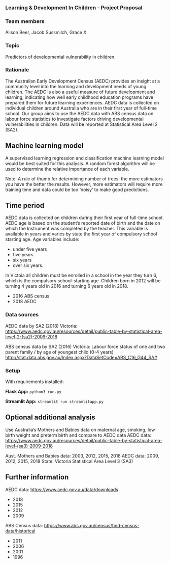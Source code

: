 ### Learning & Development In Children - Project Proposal

### Team members
Alison Beer, Jacob Sussmilch, Grace X

### Topic 
Predictors of developmental vulnerability in children.

### Rationale 
The Australian Early Development Census (AEDC) provides an insight at a community level into the learning and development needs of young children. The AEDC is also a useful measure of future development and learning, indicating how well early childhood education programs have prepared them for future learning experiences. AEDC data is collected on individual children around Australia who are in their first year of full-time school. 
Our group aims to use the AEDC data with ABS census data on labour force statistics to investigate factors driving developmental vulnerabilities in children. Data will be reported at Statistical Area Level 2 (SA2).

## Machine learning model
A supervised learning regression and classification machine learning model would be best suited for this analysis. A random forest algorithm will be used to determine the relative importance of each variable.

Note: A rule of thumb for determining number of trees: the more estimators you have the better the results. However, more estimators will require more training time and data could be too ‘noisy’ to make good predictions.

## Time period
AEDC data is collected on children during their first year of full-time school. AEDC age is based on the student’s reported date of birth and the date on which the Instrument was completed by the teacher. This variable is available in years and varies by state the first year of compulsory school starting age. Age variables include:
-	under five years
-	five years
-	six years
-	over six years.

In Victoia all children must be enrolled in a school in the year they turn 6, which is the compulsory school-starting age.
Children born in 2012 will be turning 4 years old in 2016 and turning 6 years old in 2018. 
-	2016 ABS census
-	2018 AEDC

### Data sources
AEDC data by SA2 (2018) Victoria: https://www.aedc.gov.au/resources/detail/public-table-by-statistical-area-level-2-(sa2)-2009-2018 

ABS census data by SA2 (2016) Victoria: Labour force status of one and two parent family / by age of youngest child (0-4 years) http://stat.data.abs.gov.au/Index.aspx?DataSetCode=ABS_C16_G44_SA# 

### Setup
With requirements installed:

**Flask App:**
`python3 run.py`

**Streamlit App:**
`streamlit run streamlitapp.py`

## Optional additional analysis
Use Australia’s Mothers and Babies data on maternal age, smoking, low birth weight and preterm birth and compare to AEDC data
AEDC data: https://www.aedc.gov.au/resources/detail/public-table-by-statistical-area-level-(sa3)-2009-2018 

Aust. Mothers and Babies data: 2003, 2012, 2015, 2018
AEDC data: 2009, 2012, 2015, 2018
State: Victoria
Statistical Area Level 3 (SA3)

## Further information
AEDC data: https://www.aedc.gov.au/data/downloads 
-	2018
-	2015
-	2012
-	2009

ABS Census data: https://www.abs.gov.au/census/find-census-data/historical 
-	2011
-	2006
-	2001
-	1996
